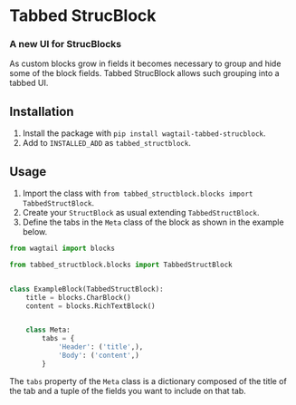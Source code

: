 # Tabbed StrucBlock
### A new UI for StrucBlocks

As custom blocks grow in fields it becomes necessary to group and hide some of the block fields. Tabbed StrucBlock allows such grouping into a tabbed UI.


## Installation

1. Install the package with `pip install wagtail-tabbed-strucblock`.
2. Add to `INSTALLED_ADD` as `tabbed_structblock`.


## Usage

1. Import the class with `from tabbed_structblock.blocks import TabbedStructBlock`.
2. Create your `StructBlock` as usual extending `TabbedStructBlock`.
3. Define the tabs in the `Meta` class of the block as shown in the example below.

```python
from wagtail import blocks

from tabbed_structblock.blocks import TabbedStructBlock


class ExampleBlock(TabbedStructBlock):
    title = blocks.CharBlock()
    content = blocks.RichTextBlock()


    class Meta:
        tabs = {
            'Header': ('title',),
            'Body': ('content',)
        }
```

The `tabs` property of the `Meta` class is a dictionary composed of the title of the tab and a tuple of the fields you want to include on that tab.